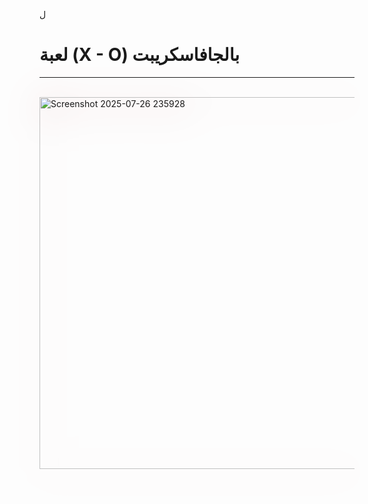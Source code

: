 ل

  <h1> لعبة (X - O) بالجافاسكريبت  </h1>    
<hr><br>
<img width="626" height="595" alt="Screenshot 2025-07-26 235928" src="https://github.com/user-attachments/assets/62501f29-8182-42c1-976f-a2d6a64a07e4"  style="drop-shadow(5px 5px 30px #222);
                    filter: drop-shadow(5px 5px 30px #e4abab);"/>

